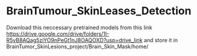 # BrainTumour_SkinLeases_Detection

Download this neccessary pretrained models from this link 
https://drive.google.com/drive/folders/1I-R5vB8AQag5ziYO9nPeGt1nJ8OAQOXD?usp=drive_link 
and store it in BrainTumor_SkinLesions_project/Brain_Skin_Mask/home/
